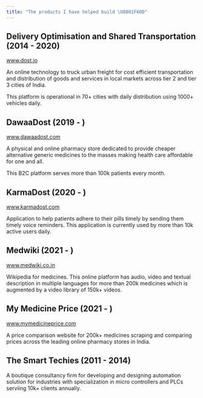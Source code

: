 ```yaml
---
title: "The products I have helped build \U0001F60D"
---
```


## Delivery Optimisation and Shared Transportation (2014 - 2020)

www.dost.io

An online technology to truck urban freight for cost efficient transportation and distribution of goods and services in local markets across tier 2 and tier 3 cities of India.

This platform is operational in 70+ cities with daily distribution using 1000+ vehicles daily.

## DawaaDost (2019 - )

www.dawaadost.com

A physical and online pharmacy store dedicated to provide cheaper alternative generic medicines to the masses making health care affordable for one and all.

This B2C platform serves more than 100k patients every month.

## KarmaDost (2020 - )

www.karmadost.com

Application to help patients adhere to their pills timely by sending them timely voice reminders. This application is currently used by more than 10k active users daily.

## Medwiki (2021 - )

www.medwiki.co.in

Wikipedia for medicines. This online platform has audio, video and textual description in multiple languages for more than 200k medicines which is augmented by a video library of 150k+ videos.

## My Medicine Price (2021 - )

www.mymedicineprice.com

A price comparison website for 200k+ medicines scraping and comparing prices across the leading online pharmacy stores in India.

## The Smart Techies (2011 - 2014)

A boutique consultancy firm for developing and designing automation solution for industries with
specialization in micro controllers and PLCs serviing 10k+ clients annually.
